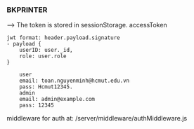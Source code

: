 ### BKPRINTER
--> The token is stored in sessionStorage. accessToken
```
jwt format: header.payload.signature
- payload {
    userID: user._id,
    role: user.role
}
```
```
    user
    email: toan.nguyenminh@hcmut.edu.vn
    pass: Hcmut12345.
    admin 
    email: admin@example.com
    pass: 12345
```
middleware for auth at: /server/middleware/authMiddleware.js

